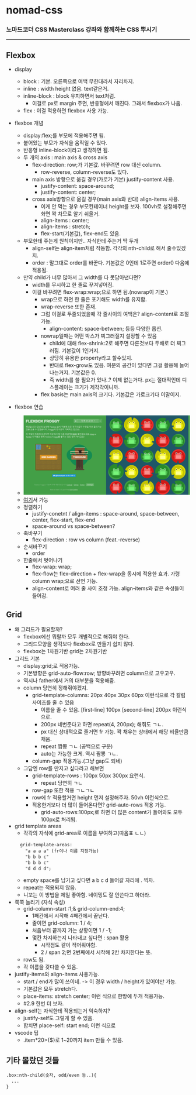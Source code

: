 # nomad-css
### 노마드코더 CSS Masterclass 강좌와 함께하는 CSS 뿌시기

---

## Flexbox
- display
  - block : 기본. 오른쪽으로 여백 무한대라서 자리차지.
  - inline : width height 없음. text같은거.
  - inline-block : block 유지하면서 text처럼.
    - 이걸로 px로 margin 주면, 반응형에서 깨진다. 그래서 flexbox가 나옴.
  - flex : 이걸 적용하면 flexbox 사용 가능.

- flexbox 개념
  - display:flex;를 부모에 적용해주면 됨.
  - 붙어있는 부모가 자식을 움직일 수 있다.
  - 반응형 inline-block이라고 생각하면 됨.
  - 두 개의 axis : main axis & cross axis
    - flex-direction: row;가 기본값. 바꾸려면 row 대신 column.
      - row-reverse, column-reverse도 있다.
    - main axis 방향으로 옮길 경우(가로가 기본) justify-content 사용.
      - justify-content: space-around;
      - justify-content: center;
    - cross axis방향으로 옮길 경우(main axis와 반대) align-items 사용.
      - 이게 안 먹는 경우 부모컨테이너 height를 보자. 100vh로 설정해주면 화면 꽉 차므로 알기 쉬울거.
      - align-items : center;
      - align-items : stretch;
      - flex-start(기본값), flex-end도 있음.
  - 부모한테 주는게 원칙이지만.. 자식한테 주는거 딱 두개
    - align-self는 align-item처럼 작동함. 각각의 nth-child로 해서 줄수있겠지.
    - order : 말그대로 order를 바꾼다. 기본값은 0인데 1로주면 order0 다음에 적용됨.
  - 만약 child가 너무 많아서 그 width를 다 못담아낸다면?
    - width를 무시하고 한 줄로 꾸겨넣어짐.
    - 이걸 바꾸려면 flex-wrap:wrap;으로 하면 됨.(nowrap이 기본.)
      - wrap으로 하면 한 줄은 포기해도 width를 유지함.
      - wrap-reverse 또한 존재.
      - 그럼 이걸로 두줄되었을때 각 줄사이의 여백은? align-content로 조절가능.
        - align-content: space-between; 등등 다양한 옵션.
      - nowrap일때는 어떤 박스가 찌그러질지 설정할 수 있음
        - child에 대해 flex-shrink:2로 해주면 다른것보다 두배로 더 찌그러짐. 기본값이 1인거지.
        - 상당히 유용한 property라고 할수있지.
        - 반대로 flex-grow도 있음. 여분의 공간이 있다면 그걸 활용해 늘어나는거지. 기본값은 0.
        - 즉 width를 쓸 필요가 있나..? 이제 없는거다. px는 절대적인데 디스플레이는 크기가 제각각이니까.
      - flex basis는 main axis의 크기다. 기본값은 가로크기다 이말이지.

- flexbox 연습
  - ![](https://github.com/KangJunewoo/nomad-css/blob/master/Flexbox/flexboxfroggy.gif)
  - [여기](http://flexboxfroggy.com/)서 가능
  - 정렬하기
    - justify-conetnt / align-items : space-around, space-between, center, flex-start, flex-end
    - space-around vs space-between?
  - 축바꾸기
    -  flex-direction : row vs column (feat.-reverse)
  - 순서바꾸기
    - order
  - 한줄에서 벗어나기
    - flex-wrap: wrap;
    - flex-flow는 flex-direction + flex-wrap을 동시에 적용한 효과. 가령 column wrap;으로 선언 가능.
    - align-content로 여러 줄 사이 조정 가능. align-items와 같은 속성들이 들어감.

  
## Grid
- 왜 그리드가 필요할까?
  - flexbox에선 뭐랄까 모두 개별적으로 해줘야 한다.
  - 그리드모양을 생각보다 flexbox로 만들기 쉽지 않다.
  - flexbox는 1차원기반 grid는 2차원기반
- 그리드 기본
  - display:grid;로 적용가능.
  - 기본방향은 grid-auto-flow:row; 방향바꾸려면 column으로 고우고우.
  - 역시나 father에서 거의 대부분을 적용해줌.
  - column 당연히 정해줘야겠지.
    - grid-template-columns: 20px 40px 30px 60px 이런식으로 각 칼럼 사이즈를 줄 수 있음
      - 이름을 줄 수 있음. \[first-line\] 100px \[second-line\] 200px 이런식으로.
      - 200px 네번준다고 하면 repeat(4, 200px); 해줘도 ㄱㄴ.
      - px 대신 상대적으로 줄거면 fr 가능. 꽉 채우는 상태에서 해당 비율만큼 채움.
      - repeat 짬뽕 ㄱㄴ (공백으로 구분)
      - auto는 가능한 크게. 역시 짬뽕 ㄱㄴ.
    - column-gap 적용가능.(그냥 gap도 되네)
  - 그담엔 row를 만지고 싶다라고 해보면
    - grid-template-rows : 100px 50px 300px 요런식.
      - repeat 당연히 ㄱㄴ
    - row-gap 또한 적용 ㄱㄴㄱㄴ
    - row에 fr 적용할거면 height 먼저 설정해주자. 50vh 이런식으로.
    - 적용한거보다 더 많이 들어온다면? grid-auto-rows 적용 가능.
      - grid-auto-rows:100px;로 하면 더 많은 content가 들어와도 모두 100px로 처리됨.
- grid template areas
  - 각각의 자식에 grid-area로 이름을 부여하고(따옴표 ㄴㄴ)
  ```
    grid-template-areas:
      "a a a a" (fr이나 이름 지정가능)
      "b b b c" 
      "b b b c" 
      "d d d d"; 
  ```
  - empty space를 남기고 싶다면 a b c d 들어갈 자리에 . 찍자.
  - repeat는 적용되지 않음.
  - 니꼬는 이 방법을 제일 좋아함. 네이밍도 잘 안쓴다고 하더라.
- 쭉쭉 늘리기 (자식 속성)
  - grid-column-start :1;& grid-column-end:4;
    - 1째칸에서 시작해 4째칸에서 끝난다.
    - 줄이면 grid-column: 1 / 4;
    - 처음부터 끝까지 가는 상황이면 1 / -1;
    - 몇칸 차지하는지 나타내고 싶다면 : span 활용
      - 시작점도 같이 적어줘야함.
      - 2 / span 2;면 2번째에서 시작해 2칸 차지한다는 뜻.
  - row도 됨.
  - 각 이름을 갖다쓸 수 있음.
- justify-items와 align-items 사용가능.
  - start / end가 많이 쓰이네. -> 이 경우 width / height가 있어야만 가능.
  - 기본값은 모두 stretch다.
  - place-items: stretch center; 이런 식으로 한방에 두개 적용가능.
  - #2.9 한번 더 보자.
- align-self는 자식한테 적용되는거 익숙하지?
  - justify-self도 그렇게 할 수 있음.
  - 합치면 place-self: start end; 이런 식으로
- vscode 팁
  - .item*20>{$}로 1~20까지 item 만들 수 있음.

## 기타 몰랐던 것들
```
.box:nth-child(숫자, odd/even 등..){
  ...
}
```